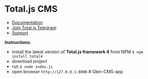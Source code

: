 # Total.js CMS

- [Documentation](https://docs.totaljs.com)
- [Join Total.js Telegram](https://t.me/totaljs)
- [Support](https://www.totaljs.com/support/)

__Instructions__:

- install the latest version of __Total.js framework 4__ from NPM `$ npm install total4`
- download project
- run `$ node index.js`
- open browser `http://127.0.0.1:8000`
#   G l e n - C M S - a p p  
 